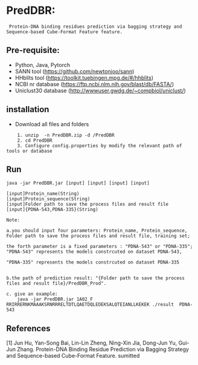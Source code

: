 # PredDBR:

     Protein-DNA binding residues prediction via bagging strategy and Sequence-based Cube-Format Feature feature.
	
## Pre-requisite:
   - Python, Java, Pytorch
   - SANN tool (https://github.com/newtonjoo/sann)
   - HHblits tool (https://toolkit.tuebingen.mpg.de/#/hhblits)
   - NCBI nr database (https://ftp.ncbi.nlm.nih.gov/blast/db/FASTA/)
   - Uniclust30 database (http://wwwuser.gwdg.de/~compbiol/uniclust/)
   
## installation

* Download all files and folders
~~~
	1. unzip  -n PredDBR.zip -d /PredDBR
	2. cd PredDBR
	3. Configure config.properties by modify the relevant path of tools or database
~~~	

## Run

	java -jar PredDBR.jar [input] [input] [input] [input]
	
	[input]Protein_name(String)  
	[input]Protein_sequence(String)	
	[input]Folder path to save the process files and result file
	[input]{PDNA-543,PDNA-335}(String)
	
	Note: 
	
	a.you should input four parameters: Protein_name, Protein_sequence, Folder path to save the process files and result file, training set;
	
	the forth parameter is a fixed parameters : "PDNA-543" or "PDNA-335"; "PDNA-543" represents the models constrcuted on dataset PDNA-543,
	  
	"PDNA-335" represents the models constrcuted on dataset PDNA-335
	 
		
	b.the path of prediction result: "{Folder path to save the process files and result file}/PredDBR_Prod".
	
	c. give an example:
		java -jar PredDBR.jar 1A02_F RRIRRERNKMAAAKSRNRRRELTDTLQAETDQLEDEKSALQTEIANLLKEKEK ./result  PDNA-543 

## References 
[1] Jun Hu, Yan-Song Bai, Lin-Lin Zheng, Ning-Xin Jia, Dong-Jun Yu, Gui-Jun Zhang. Protein-DNA Binding Residue Prediction via Bagging Strategy and Sequence-based Cube-Format Feature. sumitted
